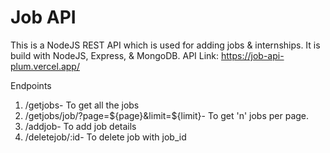 # Job API
This is a NodeJS REST API which is used for adding jobs & internships. It is build with NodeJS, Express, & MongoDB.
API Link: https://job-api-plum.vercel.app/

Endpoints
1. /getjobs- To get all the jobs
2. /getjobs/job/?page=${page}&limit=${limit}- To get 'n' jobs per page.
3. /addjob- To add job details
4. /deletejob/:id- To delete job with job_id 